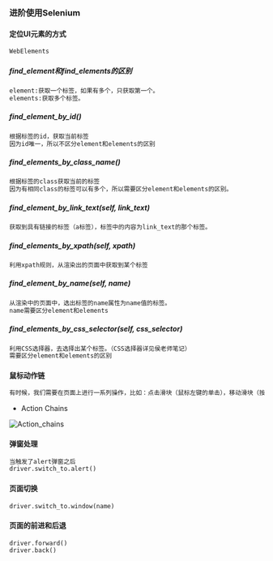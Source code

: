 ### 进阶使用Selenium

#### 定位UI元素的方式

~~~markdown
WebElements
~~~

##### find_element和find_elements的区别

~~~markdown
element:获取一个标签，如果有多个，只获取第一个。
elements:获取多个标签。
~~~

##### find_element_by_id()

~~~markdown
根据标签的id，获取当前标签
因为id唯一，所以不区分element和elements的区别
~~~

##### find_elements_by_class_name()

~~~markdown
根据标签的class获取当前的标签
因为有相同class的标签可以有多个，所以需要区分element和elements的区别。
~~~

##### find_element_by_link_text(self, link_text)

~~~markdown
获取到具有链接的标签（a标签），标签中的内容为link_text的那个标签。
~~~

##### find_elements_by_xpath(self, xpath)

~~~~markdown
利用xpath规则，从渲染出的页面中获取到某个标签
~~~~

##### find_element_by_name(self, name)

~~~markdown
从渲染中的页面中，选出标签的name属性为name值的标签。
name需要区分element和elements
~~~

##### find_elements_by_css_selector(self, css_selector)

~~~markdown
利用CSS选择器，去选择出某个标签。（CSS选择器详见侯老师笔记）
需要区分element和elements的区别
~~~

#### 鼠标动作链

~~~markdown
有时候，我们需要在页面上进行一系列操作，比如：点击滑块（鼠标左键的单击），移动滑块（按住左键移动），松开鼠标（松开鼠标左键）
~~~

- Action Chains

![Action_chains](E:\Python186共享文件夹\第三阶段\笔记\pic\Action_chains.png)

#### 弹窗处理

~~~markdown
当触发了alert弹窗之后
driver.switch_to.alert()
~~~

#### 页面切换

~~~markdown
driver.switch_to.window(name)
~~~

#### 页面的前进和后退

~~~markdown
driver.forward()
driver.back()
~~~

